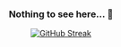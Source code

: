 <div align="center">

### Nothing to see here... 👋

[![GitHub Streak](https://streak-stats.demolab.com?user=tnam0x&theme=blood)](https://git.io/streak-stats)

</div>

